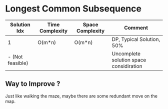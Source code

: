 # Longest Common Subsequence

| Solution Idx     | Time Complexity | Space Complexity | Comment                                 |
| ---------------- | --------------- | ---------------- | --------------------------------------- |
| 1                | O(m\*n)         | O(m\*n)          | DP, Typical Solution, 50%               |
| - (Not feasible) |                 |                  | Uncomplete solution space considiration |

## Way to Improve ?

Just like walking the maze, maybe there are some redundant move on the map.
